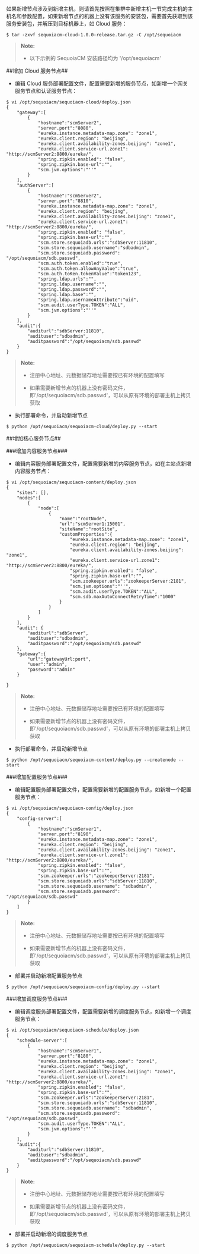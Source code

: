 如果新增节点涉及到新增主机，则请首先按照在集群中新增主机一节完成主机的主机名和参数配置，如果新增节点的机器上没有该服务的安装包，需要首先获取到该服务安装包，并解压到目标机器上，如 Cloud 服务：

```
$ tar -zxvf sequoiacm-cloud-1.0.0-release.tar.gz -C /opt/sequoiacm
```


> **Note:**
>
>  * 以下示例的 SequoiaCM 安装路径均为 '/opt/sequoiacm'


##增加 Cloud 服务节点##

- 编辑 Cloud 服务部署配置文件，配置需要新增的服务节点，如新增一个网关服务节点和认证服务节点：

```
$ vi /opt/sequoiacm/sequoiacm-cloud/deploy.json
{
    "gateway":[
	    {
		    "hostname":"scmServer2",
			"server.port":"8080",
            "eureka.instance.metadata-map.zone": "zone1",
            "eureka.client.region": "beijing",
            "eureka.client.availability-zones.beijing": "zone1",
            "eureka.client.service-url.zone1": "http://scmServer2:8800/eureka/",
            "spring.zipkin.enabled": "false",
			"spring.zipkin.base-url":"",
			"scm.jvm.options":"''"
		}
	],
    "authServer":[
	    {
		    "hostname":"scmServer2",
			"server.port":"8810",
            "eureka.instance.metadata-map.zone": "zone1",
            "eureka.client.region": "beijing",
            "eureka.client.availability-zones.beijing": "zone1",
            "eureka.client.service-url.zone1": "http://scmServer2:8800/eureka/",
            "spring.zipkin.enabled": "false",
			"spring.zipkin.base-url":"",
            "scm.store.sequoiadb.urls":"sdbServer:11810",
			"scm.store.sequoiadb.username":"sdbadmin",
            "scm.store.sequoiadb.password": "/opt/sequoiacm/sdb.passwd",
			"scm.auth.token.enabled":"true",
			"scm.auth.token.allowAnyValue":"true",
			"scm.auth.toKen.tokenValue":"token123",
			"spring.ldap.urls":"",
			"spring.ldap.username":"",
			"spring.ldap.password":"",
			"spring.ldap.base":"",
			"spring.ldap.usernameAttribute":"uid",
			"scm.audit.userType.TOKEN":"ALL",
			"scm.jvm.options":"''"
		}
	],
    "audit":{
		"auditurl":"sdbServer:11810",
		"audituser":"sdbadmin",
		"auditpassword":"/opt/sequoiacm/sdb.passwd"
	}
}
```

>  **Note:**
>
>  * 注册中心地址、元数据储存地址需要按已有环境的配置填写
>
>  * 如果需要新增节点的机器上没有密码文件，即'/opt/sequoiacm/sdb.passwd'，可以从原有环境的部署主机上拷贝获取

- 执行部署命令，并启动新增节点

```
$ python /opt/sequoiacm/sequoiacm-cloud/deploy.py --start
```

##增加核心服务节点##
 
###增加内容服务节点###

- 编辑内容服务部署配置文件，配置需要新增的内容服务节点，如在主站点新增内容服务节点：


```
$ vi /opt/sequoiacm/sequoiacm-content/deploy.json
{
    "sites": [],
	"nodes":[
		{
			"node":[
				{
					"name":"rootNode",
					"url":"scmServer1:15001",
					"siteName":"rootSite",
					"customProperties":{
					    "eureka.instance.metadata-map.zone": "zone1",
                        "eureka.client.region": "beijing",
                        "eureka.client.availability-zones.beijing": "zone1",
                        "eureka.client.service-url.zone1": "http://scmServer2:8800/eureka/",
                        "spring.zipkin.enabled": "false",
						"spring.zipkin.base-url":"",
						"scm.zookeeper.urls":"zookeeperServer:2181",
						"scm.jvm.options":"''",
						"scm.audit.userType.TOKEN":"ALL",
                        "scm.sdb.maxAutoConnectRetryTime":"1000"
					}
				}
			]
		}
	],
	"audit": {
		"auditurl":"sdbServer",
		"audituser":"sdbadmin",
		"auditpassword":"/opt/sequoiacm/sdb.passwd"
    },
    "gateway":{
        "url":"gatewayUrl:port",
        "user":"admin",
        "password":"admin"
    }

}
```


>  **Note:**
>
>  * 注册中心地址、元数据储存地址需要按已有环境的配置填写
>
>  * 如果需要新增节点的机器上没有密码文件，即'/opt/sequoiacm/sdb.passwd'，可以从原有环境的部署主机上拷贝获取

- 执行部署命令，并启动新增节点

```
$ python /opt/sequoiacm/sequoiacm-content/deploy.py --createnode --start
```

###增加配置服务节点###

- 编辑配置服务部署配置文件，配置需要新增的配置服务节点，如新增一个配置服务节点：

```
$ vi /opt/sequoiacm/sequoiacm-config/deploy.json
{
    "config-server":[
	    {
		    "hostname":"scmServer1",
			"server.port":"8190",
            "eureka.instance.metadata-map.zone": "zone1",
            "eureka.client.region": "beijing",
            "eureka.client.availability-zones.beijing": "zone1",
            "eureka.client.service-url.zone1": "http://scmServer2:8800/eureka/",
            "spring.zipkin.enabled": "false",
			"spring.zipkin.base-url":"",
			"scm.zookeeper.urls":"zookeeperServer:2181",
			"scm.store.sequoiadb.urls":"sdbServer:11810",
            "scm.store.sequoiadb.username": "sdbadmin",
            "scm.store.sequoiadb.password": "/opt/sequoiacm/sdb.passwd"
		}
	]
}
```

>  **Note:**
>
>  * 注册中心地址、元数据储存地址需要按已有环境的配置填写
>
>  * 如果需要新增节点的机器上没有密码文件，即'/opt/sequoiacm/sdb.passwd'，可以从原有环境的部署主机上拷贝获取

- 部署并启动新增配置服务节点

```
$ python /opt/sequoiacm/sequoiacm-config/deploy.py --start
```

###增加调度服务节点###

- 编辑调度服务部署配置文件，配置需要新增的调度服务节点，如新增一个调度服务节点：

```
$ vi /opt/sequoiacm/sequoiacm-schedule/deploy.json
{
    "schedule-server":[
	    {
		    "hostname":"scmServer1",
			"server.port":"8180",
            "eureka.instance.metadata-map.zone": "zone1",
            "eureka.client.region": "beijing",
            "eureka.client.availability-zones.beijing": "zone1",
            "eureka.client.service-url.zone1": "http://scmServer2:8800/eureka/",
            "spring.zipkin.enabled": "false",
			"spring.zipkin.base-url":"",
			"scm.zookeeper.urls":"zookeeperServer:2181",
			"scm.store.sequoiadb.urls":"sdbServer:11810",
			"scm.store.sequoiadb.username": "sdbadmin",
			"scm.store.sequoiadb.password": "/opt/sequoiacm/sdb.passwd",
            "scm.audit.userType.TOKEN":"ALL",
			"scm.jvm.options":"''"
		}
	],
    "audit":{
		"auditurl":"sdbServer:11810",
		"audituser":"sdbadmin",
		"auditpassword":"/opt/sequoiacm/sdb.passwd"
	}
}
```


>  **Note:**
>
>  * 注册中心地址、元数据储存地址需要按已有环境的配置填写
>
>  * 如果需要新增节点的机器上没有密码文件，即'/opt/sequoiacm/sdb.passwd'，可以从原有环境的部署主机上拷贝获取

- 部署并启动新增的调度服务节点

```
$ python /opt/sequoiacm/sequoiacm-schedule/deploy.py --start
```

